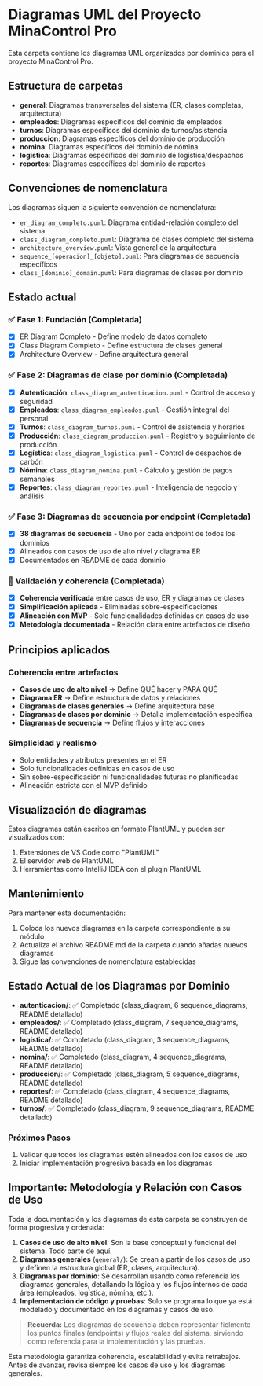 # Diagramas UML del Proyecto MinaControl Pro

Esta carpeta contiene los diagramas UML organizados por dominios para el proyecto MinaControl Pro.

## Estructura de carpetas

- **general**: Diagramas transversales del sistema (ER, clases completas, arquitectura)
- **empleados**: Diagramas específicos del dominio de empleados
- **turnos**: Diagramas específicos del dominio de turnos/asistencia
- **produccion**: Diagramas específicos del dominio de producción
- **nomina**: Diagramas específicos del dominio de nómina
- **logistica**: Diagramas específicos del dominio de logística/despachos  
- **reportes**: Diagramas específicos del dominio de reportes

## Convenciones de nomenclatura

Los diagramas siguen la siguiente convención de nomenclatura:

- `er_diagram_completo.puml`: Diagrama entidad-relación completo del sistema
- `class_diagram_completo.puml`: Diagrama de clases completo del sistema
- `architecture_overview.puml`: Vista general de la arquitectura
- `sequence_[operacion]_[objeto].puml`: Para diagramas de secuencia específicos
- `class_[dominio]_domain.puml`: Para diagramas de clases por dominio

## Estado actual

### ✅ Fase 1: Fundación (Completada)
- [x] ER Diagram Completo - Define modelo de datos completo
- [x] Class Diagram Completo - Define estructura de clases general
- [x] Architecture Overview - Define arquitectura general

### ✅ Fase 2: Diagramas de clase por dominio (Completada)
- [x] **Autenticación**: `class_diagram_autenticacion.puml` - Control de acceso y seguridad
- [x] **Empleados**: `class_diagram_empleados.puml` - Gestión integral del personal
- [x] **Turnos**: `class_diagram_turnos.puml` - Control de asistencia y horarios
- [x] **Producción**: `class_diagram_produccion.puml` - Registro y seguimiento de producción
- [x] **Logística**: `class_diagram_logistica.puml` - Control de despachos de carbón
- [x] **Nómina**: `class_diagram_nomina.puml` - Cálculo y gestión de pagos semanales
- [x] **Reportes**: `class_diagram_reportes.puml` - Inteligencia de negocio y análisis

### ✅ Fase 3: Diagramas de secuencia por endpoint (Completada)
- [x] **38 diagramas de secuencia** - Uno por cada endpoint de todos los dominios
- [x] Alineados con casos de uso de alto nivel y diagrama ER
- [x] Documentados en README de cada dominio

### 🔄 Validación y coherencia (Completada)
- [x] **Coherencia verificada** entre casos de uso, ER y diagramas de clases
- [x] **Simplificación aplicada** - Eliminadas sobre-especificaciones
- [x] **Alineación con MVP** - Solo funcionalidades definidas en casos de uso
- [x] **Metodología documentada** - Relación clara entre artefactos de diseño

## Principios aplicados

### Coherencia entre artefactos
- **Casos de uso de alto nivel** → Define QUÉ hacer y PARA QUÉ
- **Diagrama ER** → Define estructura de datos y relaciones
- **Diagramas de clases generales** → Define arquitectura base
- **Diagramas de clases por dominio** → Detalla implementación específica
- **Diagramas de secuencia** → Define flujos y interacciones

### Simplicidad y realismo
- Solo entidades y atributos presentes en el ER
- Solo funcionalidades definidas en casos de uso
- Sin sobre-especificación ni funcionalidades futuras no planificadas
- Alineación estricta con el MVP definido

## Visualización de diagramas

Estos diagramas están escritos en formato PlantUML y pueden ser visualizados con:

1. Extensiones de VS Code como "PlantUML"
2. El servidor web de PlantUML
3. Herramientas como IntelliJ IDEA con el plugin PlantUML

## Mantenimiento

Para mantener esta documentación:

1. Coloca los nuevos diagramas en la carpeta correspondiente a su módulo
2. Actualiza el archivo README.md de la carpeta cuando añadas nuevos diagramas
3. Sigue las convenciones de nomenclatura establecidas

## Estado Actual de los Diagramas por Dominio

- **autenticacion/**: ✅ Completado (class_diagram, 6 sequence_diagrams, README detallado)
- **empleados/**: ✅ Completado (class_diagram, 7 sequence_diagrams, README detallado)
- **logistica/**: ✅ Completado (class_diagram, 3 sequence_diagrams, README detallado)
- **nomina/**: ✅ Completado (class_diagram, 4 sequence_diagrams, README detallado)
- **produccion/**: ✅ Completado (class_diagram, 5 sequence_diagrams, README detallado)
- **reportes/**: ✅ Completado (class_diagram, 4 sequence_diagrams, README detallado)
- **turnos/**: ✅ Completado (class_diagram, 9 sequence_diagrams, README detallado)

### Próximos Pasos

1. Validar que todos los diagramas estén alineados con los casos de uso
2. Iniciar implementación progresiva basada en los diagramas

## Importante: Metodología y Relación con Casos de Uso

Toda la documentación y los diagramas de esta carpeta se construyen de forma progresiva y ordenada:

1. **Casos de uso de alto nivel**: Son la base conceptual y funcional del sistema. Todo parte de aquí.
2. **Diagramas generales** (`general/`): Se crean a partir de los casos de uso y definen la estructura global (ER, clases, arquitectura).
3. **Diagramas por dominio**: Se desarrollan usando como referencia los diagramas generales, detallando la lógica y los flujos internos de cada área (empleados, logística, nómina, etc.).
4. **Implementación de código y pruebas**: Solo se programa lo que ya está modelado y documentado en los diagramas y casos de uso.

> **Recuerda:** Los diagramas de secuencia deben representar fielmente los puntos finales (endpoints) y flujos reales del sistema, sirviendo como referencia para la implementación y las pruebas.

Esta metodología garantiza coherencia, escalabilidad y evita retrabajos. Antes de avanzar, revisa siempre los casos de uso y los diagramas generales.
